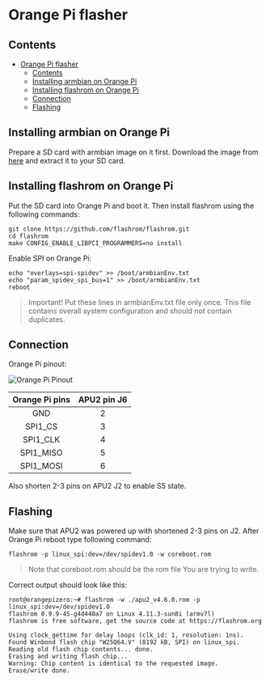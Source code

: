 # Orange Pi flasher

## Contents

<!-- TOC -->

- [Orange Pi flasher](#orange-pi-flasher)
    - [Contents](#contents)
    - [Installing armbian on Orange Pi](#installing-armbian-on-orange-pi)
    - [Installing flashrom on Orange Pi](#installing-flashrom-on-rpi)
    - [Connection](#connection)
    - [Flashing](#flashing)

<!-- /TOC -->

## Installing armbian on Orange Pi

Prepare a SD card with armbian image on it first.
Download the image from
[here](https://dl.armbian.com/orangepizero/Debian_jessie_dev.7z)
and extract it to your SD card.

## Installing flashrom on Orange Pi

Put the SD card into Orange Pi and boot it. Then install flashrom using the
following commands:
```
git clone https://github.com/flashrom/flashrom.git
cd flashrom
make CONFIG_ENABLE_LIBPCI_PROGRAMMERS=no install
```

Enable SPI on Orange Pi:
```
echo "overlays=spi-spidev" >> /boot/armbianEnv.txt
echo "param_spidev_spi_bus=1" >> /boot/armbianEnv.txt
reboot
```
> Important! Put these lines in armbianEnv.txt file only once. This file
contains overall system configuration and should not contain duplicates.

## Connection

Orange Pi pinout:

![Orange Pi Pinout](https://i1.wp.com/oshlab.com/wp-content/uploads/2016/11/Orange-Pi-Zero-Pinout-banner2.jpg)


 Orange Pi pins | APU2 pin J6
:--------------:|:----------:
 GND            | 2
 SPI1_CS        | 3
 SPI1_CLK       | 4
 SPI1_MISO      | 5
 SPI1_MOSI      | 6
 
Also shorten 2-3 pins on APU2 J2 to enable S5 state.
 
## Flashing

Make sure that APU2 was powered up with shortened 2-3 pins on J2. After Orange
Pi reboot type following command:

```
flashrom -p linux_spi:dev=/dev/spidev1.0 -w coreboot.rom
```


> Note that coreboot.rom should be the rom file You are trying to write.

Correct output should look like this:
```
root@orangepizero:~# flashrom -w ./apu2_v4.6.0.rom -p linux_spi:dev=/dev/spidev1.0                          
flashrom 0.9.9-45-g4d440a7 on Linux 4.11.3-sun8i (armv7l)
flashrom is free software, get the source code at https://flashrom.org

Using clock_gettime for delay loops (clk_id: 1, resolution: 1ns).
Found Winbond flash chip "W25Q64.V" (8192 kB, SPI) on linux_spi.
Reading old flash chip contents... done.
Erasing and writing flash chip...
Warning: Chip content is identical to the requested image.
Erase/write done.
```
